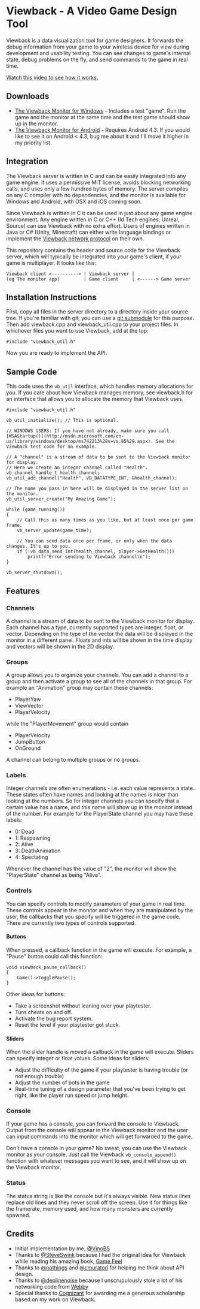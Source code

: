 Viewback - A Video Game Design Tool
===================================

Viewback is a data visualization tool for game designers. It forwards the
debug information from your game to your wireless device for view during
development and usability testing. You can see changes to game's internal
state, debug problems on the fly, and send commands to the game in real time.

[Watch this video to see how it works.](https://www.youtube.com/watch?v=vzF4IUAhqgI)

Downloads
---------

* [The Viewback Monitor for Windows](http://vinoisnotouzo.com/viewback/ViewbackMonitor.zip) - Includes a test "game". Run the game and the monitor at the same time and the test game should show up in the monitor.
* [The Viewback Monitor for Android](http://vinoisnotouzo.com/viewback/ViewbackMonitor.apk) - Requires Android 4.3. If you would like to see it on Android < 4.3, bug me about it and I'll move it higher in my priority list.

Integration
-----------

The Viewback server is written in C and can be easily integrated into any game
engine. It uses a permissive MIT license, avoids blocking networking calls, and
uses only a few hundred bytes of memory. The server compiles on any C compiler
with no dependencies, and the monitor is available for Windows and Android,
with OSX and iOS coming soon.

Since Viewback is written in C it can be used in just about any game engine
environment. Any engine written in C or C++ (Id Tech engines, Unreal, Source)
can use Viewback with no extra effort. Users of engines written in Java or C#
(Unity, Minecraft) can either write language bindings or implement the
[Viewback network protocol](https://github.com/BSVino/Viewback/blob/master/NetworkProtocol.md) on their own.

This repository contains the header and source code for the Viewback server,
which will typically be integrated into your game's client, if your game is
multiplayer. It looks like this:

    Viewback client <----------> | Viewback server |
    (eg The monitor app)         | Game client     | <------> Game server

Installation Instructions
-------------------------

First, copy all files in the server directory to a directory inside your
source tree. If you're familiar with git, you can use a [git submodule](http://git-scm.com/docs/git-submodule) for
this purpose. Then add viewback.cpp and viewback_util.cpp to your project
files. In whichever files you want to use Viewback, add at the top:

	#include "viewback_util.h"

Now you are ready to implement the API.

Sample Code
-----------

This code uses the `vb_util` interface, which handles memory allocations for
you. If you care about how Viewback manages memory, see viewback.h for an
interface that allows you to allocate the memory that Viewback uses.

	#include "viewback_util.h"

	vb_util_initialize(); // This is optional.

	// WINDOWS USERS: If you have not already, make sure you call [WSAStartup()](http://msdn.microsoft.com/en-us/library/windows/desktop/ms742213%28v=vs.85%29.aspx). See the Viewback test code for an example.

	// A "channel" is a stream of data to be sent to the Viewback monitor for display.
	// Here we create an integer channel called "Health".
	vb_channel_handle_t health_channel;
	vb_util_add_channel("Health", VB_DATATYPE_INT, &health_channel);

	// The name you pass in here will be displayed in the server list on the monitor.
	vb_util_server_create("My Amazing Game");

	while (game_running())
	{
		// Call this as many times as you like, but at least once per game frame.
		vb_server_update(game_time);

		// You can send data once per frame, or only when the data changes. It's up to you.
		if (!vb_data_send_int(health_channel, player->GetHealth()))
			printf("Error sending to Viewback channel\n");
	}

	vb_server_shutdown();

Features
--------

### Channels

A channel is a stream of data to be sent to the Viewback monitor for display.
Each channel has a type, currently supported types are integer, float, or vector.
Depending on the type of the vector the data will be displayed in the monitor
in a different panel. Floats and ints will be shown in the time display and
vectors will be shown in the 2D display.

### Groups

A group allows you to organize your channels. You can add a channel to a group
and then activate a group to see all of the channels in that group. For example
an "Animation" group may contain these channels:

* PlayerYaw
* ViewVector
* PlayerVelocity

while the "PlayerMovement" group would contain

* PlayerVelocity
* JumpButton
* OnGround

A channel can belong to multiple groups or no groups.

### Labels

Integer channels are often enumerations - i.e. each value represents a state.
These states often have names and looking at the names is nicer than looking
at the numbers. So for integer channels you can specify that a certain value
has a name, and this name will show up in the monitor instead of the number.
For example for the PlayerState channel you may have these labels:

* 0: Dead
* 1: Respawning
* 2: Alive
* 3: DeathAnimation
* 4: Spectating

Whenever the channel has the value of "2", the monitor will show the "PlayerState"
channel as being "Alive".

### Controls

You can specify controls to modify parameters of your game in real time. These
controls appear in the monitor and when they are manipulated by the user,
the callbacks that you specify will be triggered in the game code. There are
currently two types of controls supported.

#### Buttons

When pressed, a callback function in the game will execute. For example,
a "Pause" button could call this function:

	void viewback_pause_callback()
	{
		Game()->TogglePause();
	}

Other ideas for buttons:

* Take a screenshot without leaning over your playtester.
* Turn cheats on and off.
* Activate the bug report system.
* Reset the level if your playtester got stuck.

#### Sliders

When the slider handle is moved a callback in the game will execute. Sliders
can specify integer or float values. Some ideas for sliders:

* Adjust the difficulty of the game if your playtester is having trouble (or not enough trouble)
* Adjust the number of bots in the game
* Real-time tuning of a design parameter that you've been trying to get right, like the player run speed or jump height.

### Console

If your game has a console, you can forward the console to Viewback. Output
from the console will appear in the Viewback monitor and the user can input
commands into the monitor which will get forwarded to the game.

Don't have a console in your game? No sweat, you can use the Viewback monitor
as your console. Just call the Viewback `vb_console_append()` function with
whatever messages you want to see, and it will show up on the Viewback monitor.

### Status

The status string is like the console but it's always visible. New status
lines replace old lines and they never scroll off the screen. Use it for
things like the framerate, memory used, and how many monsters are currently
spawned.

Credits
-------

* Initial implementation by me, [@VinoBS](http://twitter.com/VinoBS)
* Thanks to [@SteveSwink](http://twitter.com/SteveSwink) because I had the original idea for Viewback while reading his amazing book, [Game Feel](http://www.amazon.com/Game-Feel-Designers-Sensation-Kaufmann/dp/0123743281)
* Thanks to [@nothings](http://twitter.com/nothings) and [@cmuratori](http://twitter.com/cmuratori) for helping me think about API design.
* Thanks to [@deplinenoise](http://twitter.com/deplinenoise) because I unscrupulously stole a lot of his networking code from [Webby](http://github.com/deplinenoise/webby)
* Special thanks to [Cognizant](http://www.cognizant.com) for awarding me a generous scholarship based on my work on Viewback.

